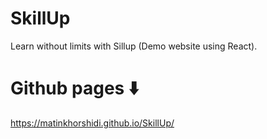 # SkillUp 
Learn without limits with Sillup (Demo website using React).

# Github pages ⬇️
https://matinkhorshidi.github.io/SkillUp/
